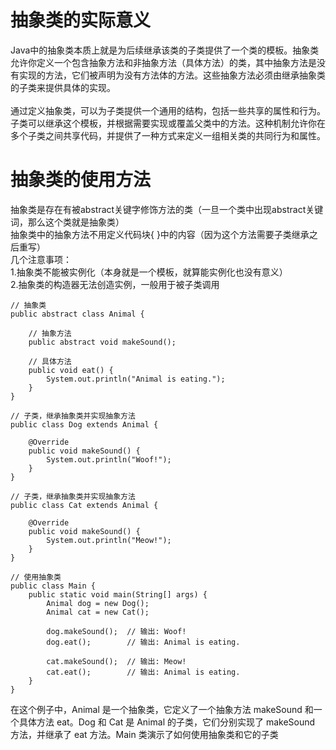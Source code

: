<h1>抽象类的实际意义</h1>
Java中的抽象类本质上就是为后续继承该类的子类提供了一个类的模板。抽象类允许你定义一个包含抽象方法和非抽象方法（具体方法）的类，其中抽象方法是没有实现的方法，它们被声明为没有方法体的方法。这些抽象方法必须由继承抽象类的子类来提供具体的实现。</br>
</br>
通过定义抽象类，可以为子类提供一个通用的结构，包括一些共享的属性和行为。子类可以继承这个模板，并根据需要实现或覆盖父类中的方法。这种机制允许你在多个子类之间共享代码，并提供了一种方式来定义一组相关类的共同行为和属性。</br>

<h1>抽象类的使用方法</h1>
抽象类是存在有被abstract关键字修饰方法的类（一旦一个类中出现abstract关键词，那么这个类就是抽象类）</br>
抽象类中的抽象方法不用定义代码块{ }中的内容（因为这个方法需要子类继承之后重写）</br>
几个注意事项： </br>
1.抽象类不能被实例化（本身就是一个模板，就算能实例化也没有意义）</br>
2.抽象类的构造器无法创造实例，一般用于被子类调用</br>

```
// 抽象类  
public abstract class Animal {  
      
    // 抽象方法  
    public abstract void makeSound();  
      
    // 具体方法  
    public void eat() {  
        System.out.println("Animal is eating.");  
    }  
}  
  
// 子类，继承抽象类并实现抽象方法  
public class Dog extends Animal {  
      
    @Override  
    public void makeSound() {  
        System.out.println("Woof!");  
    }  
}  
  
// 子类，继承抽象类并实现抽象方法  
public class Cat extends Animal {  
      
    @Override  
    public void makeSound() {  
        System.out.println("Meow!");  
    }  
}  
  
// 使用抽象类  
public class Main {  
    public static void main(String[] args) {  
        Animal dog = new Dog();  
        Animal cat = new Cat();  
          
        dog.makeSound();  // 输出: Woof!  
        dog.eat();        // 输出: Animal is eating.  
          
        cat.makeSound();  // 输出: Meow!  
        cat.eat();        // 输出: Animal is eating.  
    }  
}
```
在这个例子中，Animal 是一个抽象类，它定义了一个抽象方法 makeSound 和一个具体方法 eat。Dog 和 Cat 是 Animal 的子类，它们分别实现了 makeSound 方法，并继承了 eat 方法。Main 类演示了如何使用抽象类和它的子类 </br>
